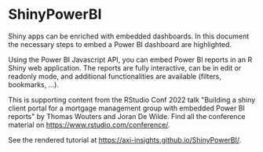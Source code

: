 # ShinyPowerBI

Shiny apps can be enriched with embedded dashboards. In this document the necessary steps to embed a Power BI dashboard are highlighted.

Using the Power BI Javascript API, you can embed Power BI reports in an R Shiny web application. The reports are fully interactive, can be in edit or readonly mode, and additional functionalities are available (filters, bookmarks, ...).

This is supporting content from the RStudio Conf 2022 talk "Building a shiny client portal for a mortgage management group with embedded Power BI reports" by Thomas Wouters and Joran De Wilde. Find all the conference material on <https://www.rstudio.com/conference/>.

See the rendered tutorial at <https://axi-insights.github.io/ShinyPowerBI/>.

